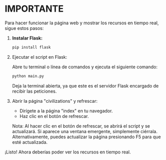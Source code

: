 
# IMPORTANTE
Para hacer funcionar la página web y mostrar los recursos en tiempo real, sigue estos pasos:

1. **Instalar Flask:**

   ```bash
   pip install flask
   ```

2. Ejecutar el script en Flask:

   Abre tu terminal o línea de comandos y ejecuta el siguiente comando:

   ```bash
   python main.py
   ```

   Deja la terminal abierta, ya que este es el servidor Flask encargado de recibir las peticiones.

3. Abrir la página "civilizations" y refrescar:

   - Dirígete a la página "index" en tu navegador.
   - Haz clic en el botón de refrescar.

   Nota: Al hacer clic en el botón de refrescar, se abrirá el script y se actualizará. Si aparece una ventana emergente, simplemente ciérrala. Alternativamente, puedes actualizar la página presionando F5 para que esté actualizada.

¡Listo! Ahora deberías poder ver los recursos en tiempo real.
```
